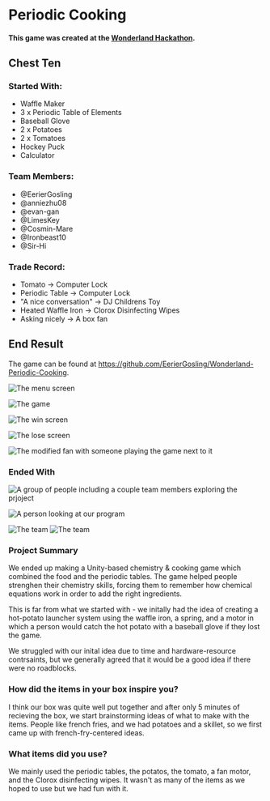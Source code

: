# Periodic Cooking 

#### This game was created at the [Wonderland Hackathon](https://github.com/hackclub/wonderland).


## Chest Ten

### Started With:
- Waffle Maker
- 3 x Periodic Table of Elements
- Baseball Glove
- 2 x Potatoes
- 2 x Tomatoes
- Hockey Puck
- Calculator

### Team Members:
- @EerierGosling
- @anniezhu08
- @evan-gan
- @LimesKey
- @Cosmin-Mare
- @Ironbeast10
- @Sir-Hi

### Trade Record:
- Tomato -> Computer Lock
- Periodic Table -> Computer Lock
- "A nice conversation" -> DJ Childrens Toy
- Heated Waffle Iron -> Clorox Disinfecting Wipes
- Asking nicely -> A box fan

## End Result

The game can be found at https://github.com/EerierGosling/Wonderland-Periodic-Cooking.

![The menu screen](ReadMe_Pictures/open_screen.png)

![The game](ReadMe_Pictures/game.png)

![The win screen](ReadMe_Pictures/win_screen.png)

![The lose screen](ReadMe_Pictures/lose_screen.png)

![The modified fan with someone playing the game next to it](ReadMe_Pictures/tablefan.jpeg)

### Ended With

![A group of people including a couple team members exploring the prjoject](ReadMe_Pictures/IMG_1412.jpg)

![A person looking at our program](ReadMe_Pictures/IMG_1404.jpg)

![The team](ReadMe_Pictures/team.jpeg)
![The team](ReadMe_Pictures/IMG_0317.JPG)

### Project Summary
We ended up making a Unity-based chemistry & cooking game which combined the food and the periodic tables. The game helped people strenghen their chemistry skills, forcing them to remember how chemical equations work in order to add the right ingredients.

This is far from what we started with - we initally had the idea of creating a hot-potato launcher system using the waffle iron, a spring, and a motor in which a person would catch the hot potato with a baseball glove if they lost the game.

We struggled with our inital idea due to time and hardware-resource contrsaints, but we generally agreed that it would be a good idea if there were no roadblocks.

### How did the items in your box inspire you?
I think our box was quite well put together and after only 5 minutes of recieving the box, we start brainstorming ideas of what to make with the items. People like french fries, and we had potatoes and a skillet, so we first came up with french-fry-centered ideas.

### What items did you use?
We mainly used the periodic tables, the potatos, the tomato, a fan motor, and the Clorox disinfecting wipes. It wasn't as many of the items as we hoped to use but we had fun with it.
